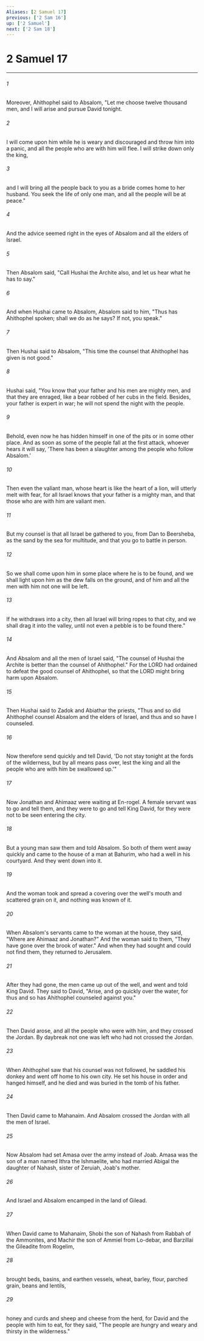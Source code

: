```yaml
---
Aliases: [2 Samuel 17]
previous: ['2 Sam 16']
up: ['2 Samuel']
next: ['2 Sam 18']
---
```

# 2 Samuel 17

***

 

###### 1 
Moreover, Ahithophel said to Absalom, "Let me choose twelve thousand men, and I will arise and pursue David tonight. 
 

###### 2 
I will come upon him while he is weary and discouraged and throw him into a panic, and all the people who are with him will flee. I will strike down only the king, 
 

###### 3 
and I will bring all the people back to you as a bride comes home to her husband. You seek the life of only one man, and all the people will be at peace." 
 

###### 4 
And the advice seemed right in the eyes of Absalom and all the elders of Israel.
 
 

###### 5 
Then Absalom said, "Call Hushai the Archite also, and let us hear what he has to say." 
 

###### 6 
And when Hushai came to Absalom, Absalom said to him, "Thus has Ahithophel spoken; shall we do as he says? If not, you speak." 
 

###### 7 
Then Hushai said to Absalom, "This time the counsel that Ahithophel has given is not good." 
 

###### 8 
Hushai said, "You know that your father and his men are mighty men, and that they are enraged, like a bear robbed of her cubs in the field. Besides, your father is expert in war; he will not spend the night with the people. 
 

###### 9 
Behold, even now he has hidden himself in one of the pits or in some other place. And as soon as some of the people fall at the first attack, whoever hears it will say, 'There has been a slaughter among the people who follow Absalom.' 
 

###### 10 
Then even the valiant man, whose heart is like the heart of a lion, will utterly melt with fear, for all Israel knows that your father is a mighty man, and that those who are with him are valiant men. 
 

###### 11 
But my counsel is that all Israel be gathered to you, from Dan to Beersheba, as the sand by the sea for multitude, and that you go to battle in person. 
 

###### 12 
So we shall come upon him in some place where he is to be found, and we shall light upon him as the dew falls on the ground, and of him and all the men with him not one will be left. 
 

###### 13 
If he withdraws into a city, then all Israel will bring ropes to that city, and we shall drag it into the valley, until not even a pebble is to be found there." 
 

###### 14 
And Absalom and all the men of Israel said, "The counsel of Hushai the Archite is better than the counsel of Ahithophel." For the LORD had ordained to defeat the good counsel of Ahithophel, so that the LORD might bring harm upon Absalom.
 
 

###### 15 
Then Hushai said to Zadok and Abiathar the priests, "Thus and so did Ahithophel counsel Absalom and the elders of Israel, and thus and so have I counseled. 
 

###### 16 
Now therefore send quickly and tell David, 'Do not stay tonight at the fords of the wilderness, but by all means pass over, lest the king and all the people who are with him be swallowed up.'" 
 

###### 17 
Now Jonathan and Ahimaaz were waiting at En-rogel. A female servant was to go and tell them, and they were to go and tell King David, for they were not to be seen entering the city. 
 

###### 18 
But a young man saw them and told Absalom. So both of them went away quickly and came to the house of a man at Bahurim, who had a well in his courtyard. And they went down into it. 
 

###### 19 
And the woman took and spread a covering over the well's mouth and scattered grain on it, and nothing was known of it. 
 

###### 20 
When Absalom's servants came to the woman at the house, they said, "Where are Ahimaaz and Jonathan?" And the woman said to them, "They have gone over the brook of water." And when they had sought and could not find them, they returned to Jerusalem.
 
 

###### 21 
After they had gone, the men came up out of the well, and went and told King David. They said to David, "Arise, and go quickly over the water, for thus and so has Ahithophel counseled against you." 
 

###### 22 
Then David arose, and all the people who were with him, and they crossed the Jordan. By daybreak not one was left who had not crossed the Jordan.
 
 

###### 23 
When Ahithophel saw that his counsel was not followed, he saddled his donkey and went off home to his own city. He set his house in order and hanged himself, and he died and was buried in the tomb of his father.
 
 

###### 24 
Then David came to Mahanaim. And Absalom crossed the Jordan with all the men of Israel. 
 

###### 25 
Now Absalom had set Amasa over the army instead of Joab. Amasa was the son of a man named Ithra the Ishmaelite, who had married Abigal the daughter of Nahash, sister of Zeruiah, Joab's mother. 
 

###### 26 
And Israel and Absalom encamped in the land of Gilead.
 
 

###### 27 
When David came to Mahanaim, Shobi the son of Nahash from Rabbah of the Ammonites, and Machir the son of Ammiel from Lo-debar, and Barzillai the Gileadite from Rogelim, 
 

###### 28 
brought beds, basins, and earthen vessels, wheat, barley, flour, parched grain, beans and lentils, 
 

###### 29 
honey and curds and sheep and cheese from the herd, for David and the people with him to eat, for they said, "The people are hungry and weary and thirsty in the wilderness."
 
